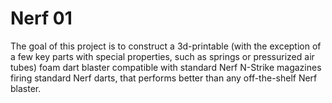 # Nerf 01

The goal of this project is to construct a 3d-printable (with the exception of a few key parts with special properties, such as springs or pressurized air tubes) foam dart blaster compatible with standard Nerf N-Strike magazines firing standard Nerf darts, that performs better than any off-the-shelf Nerf blaster.